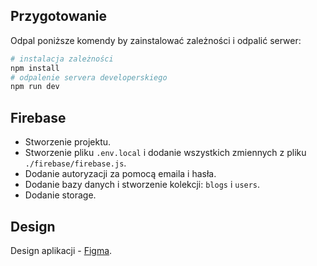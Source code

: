 ## Przygotowanie

Odpal poniższe komendy by zainstalować zależności i odpalić serwer:

```bash
# instalacja zależności
npm install
# odpalenie servera developerskiego
npm run dev
```

## Firebase

 - Stworzenie projektu.
 - Stworzenie pliku `.env.local` i dodanie wszystkich zmiennych z pliku `./firebase/firebase.js`.
 - Dodanie autoryzacji za pomocą emaila i hasła.
 - Dodanie bazy danych i stworzenie kolekcji: `blogs` i `users`.
 - Dodanie storage.


## Design

Design aplikacji - [Figma](https://www.figma.com/file/X9BCsYwF8PsSw5iva4lYC4/Blog?node-id=0%3A1).
